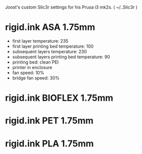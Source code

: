 Joost's custom Slic3r settings for his Prusa i3 mk2s. ( ~/..Slic3r )

# rigid.ink ASA 1.75mm

+ first layer temperature: 235
+ first layer printing bed temperature: 100
+ subsequent layers temperature: 230 
+ subsequent layers printing bed temperature: 90
+ printing bed: clean PEI
+ printer in enclosure
+ fan speed: 10%
+ bridge fan speed: 30%

# rigid.ink BIOFLEX 1.75mm
# rigid.ink PET 1.75mm
# rigid.ink PLA 1.75mm
